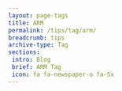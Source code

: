```yaml
---
layout: page-tags
title: ARM
permalink: /tips/tag/arm/
breadcrumb: tips
archive-type: Tag
sections:
 intro: Blog
 brief: ARM Tag
 icon: fa fa-newspaper-o fa-5x
---
```

